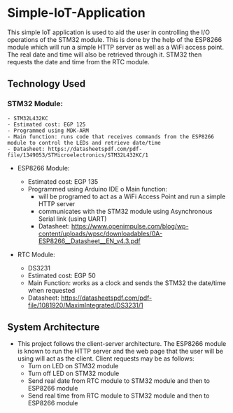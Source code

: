 # Simple-IoT-Application
This simple IoT application is used to aid the user in controlling the I/O operations of the STM32 module. This is done by the help of the ESP8266 module which will run a simple HTTP server as well as a WiFi access point. The real date and time will also be retrieved through it. STM32 then requests the date and time from the RTC module.

## Technology Used
### STM32 Module:
    - STM32L432KC
    - Estimated cost: EGP 125
    - Programmed using MDK-ARM
    - Main function: runs code that receives commands from the ESP8266 module to control the LEDs and retrieve date/time
    - Datasheet: https://datasheetspdf.com/pdf-file/1349053/STMicroelectronics/STM32L432KC/1
  
  - ESP8266 Module:
    - Estimated cost: EGP 135
    - Programmed using Arduino IDE o Main function:
      - will be programed to act as a WiFi Access Point and run a simple HTTP server
      - communicates with the STM32 module using Asynchronous Serial link (using UART)
      - Datasheet: https://www.openimpulse.com/blog/wp-content/uploads/wpsc/downloadables/0A-ESP8266__Datasheet__EN_v4.3.pdf
  
  - RTC Module:
    - DS3231
    - Estimated cost: EGP 50
    - Main Function: works as a clock and sends the STM32 the date/time when requested
    - Datasheet: https://datasheetspdf.com/pdf-file/1081920/MaximIntegrated/DS3231/1
    
## System Architecture
  - This project follows the client-server architecture. The ESP8266 module is known to run the HTTP server and the web page that the user will be using will act as the client. Client requests may be as follows:
    - Turn on LED on STM32 module 
    - Turn off LED on STM32 module 
    - Send real date from RTC module to STM32 module and then to ESP8266 module
    - Send real time from RTC module to STM32 module and then to ESP8266 module
  
